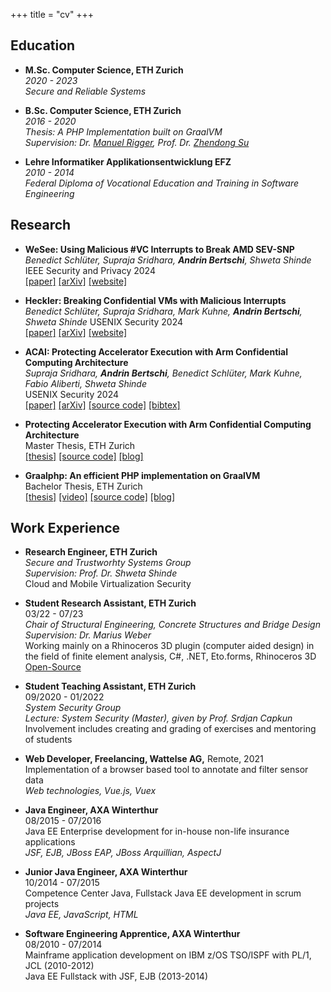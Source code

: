 +++
title = "cv"
+++

## Education
- **M.Sc. Computer Science, ETH Zurich**   
_2020 - 2023_    
_Secure and Reliable Systems_  

- **B.Sc. Computer Science, ETH Zurich**   
_2016 - 2020_      
_Thesis: A PHP Implementation built on GraalVM_  
_Supervision: Dr. [Manuel Rigger](https://www.manuelrigger.at/), Prof. Dr. [Zhendong Su](https://people.inf.ethz.ch/suz/)_ 

- **Lehre Informatiker Applikationsentwicklung EFZ**    
_2010 - 2014_    
_Federal Diploma of Vocational Education and Training in Software Engineering_

## Research
- __WeSee: Using Malicious #VC Interrupts to Break AMD SEV-SNP__  
*Benedict Schlüter, Supraja Sridhara, **Andrin Bertschi**, Shweta Shinde*  
 IEEE Security and Privacy 2024  
[[paper]](/cv/wesee_oakland24.pdf) [[arXiv]](https://arxiv.org/abs/2404.03526) [[website]](https://ahoi-attacks.github.io/)


- __Heckler: Breaking Confidential VMs with Malicious Interrupts__  
*Benedict Schlüter, Supraja Sridhara, Mark Kuhne, **Andrin Bertschi**, Shweta Shinde*
USENIX Security 2024  
[[paper]](/cv/heckler_usenix24.pdf) [[arXiv]](https://arxiv.org/abs/2404.03387) [[website]](https://ahoi-attacks.github.io/)

- __ACAI: Protecting Accelerator Execution with Arm Confidential Computing Architecture__  
*Supraja Sridhara, **Andrin Bertschi**, Benedict Schlüter, Mark Kuhne, Fabio Aliberti, Shweta Shinde*  
USENIX Security 2024  
[[paper]](/cv/acai_usenix24.pdf) [[arXiv]](https://arxiv.org/abs/2305.15986) [[source code]](https://github.com/sectrs-acai) [[bibtex]](https://dblp.org/rec/journals/corr/abs-2305-15986.html?view=bibtex)

- __Protecting Accelerator Execution with Arm Confidential Computing Architecture__  
Master Thesis, ETH Zurich  
[[thesis]](/blog/2023-cca-trusted-peripherals/eth_mthesis_cca.pdf) [[source code]](https://github.com/sectrs-acai) [[blog]](/blog/2023/cca-trusted-periph/)
- __Graalphp: An efficient PHP implementation on GraalVM__  
Bachelor Thesis, ETH Zurich  
[[thesis]](https://abertschi.ch/default_public/ethz/graalphp/download.php) [[video]](https://www.youtube.com/watch?v=Dzahabn8ojo) [[source code]](https://github.com/abertschi/graalphp) [[blog]](/blog/2020/building-graalphp/)


## Work Experience
- **Research Engineer, ETH Zurich**  
_Secure and Trustworhty Systems Group_  
_Supervision: Prof. Dr. Shweta Shinde_  
Cloud and Mobile Virtualization Security

- **Student Research Assistant, ETH Zurich**  
03/22 - 07/23  
_Chair of Structural Engineering, Concrete Structures and Bridge Design_    
_Supervision: Dr. Marius Weber_  
Working mainly on a Rhinoceros 3D plugin (computer aided design) in the field of finite
element analysis, C#, .NET, Eto.forms, Rhinoceros 3D  
[Open-Source](https://github.com/kfmResearch-NumericsTeam/StrucEng_Library_Plug_in)


- **Student Teaching Assistant, ETH Zurich**  
09/2020 - 01/2022      
_System Security Group_   
_Lecture: System Security (Master), given by Prof. Srdjan Capkun_  
Involvement includes creating and grading of exercises and mentoring of students

- **Web Developer, Freelancing, Wattelse AG,** Remote, 2021  
Implementation of a browser based tool to annotate and filter sensor data     
_Web technologies, Vue.js, Vuex_

- **Java Engineer, AXA Winterthur**  
08/2015 - 07/2016    
Java EE Enterprise development for in-house non-life insurance applications  
_JSF, EJB, JBoss EAP, JBoss Arquillian, AspectJ_

- **Junior Java Engineer, AXA Winterthur**  
10/2014 - 07/2015    
Competence Center Java, Fullstack Java EE development in scrum projects  
_Java EE, JavaScript, HTML_


- **Software Engineering Apprentice, AXA Winterthur**  
08/2010 - 07/2014  
Mainframe application development on IBM z/OS TSO/ISPF with PL/1, JCL (2010-2012)     
Java EE Fullstack with JSF, EJB (2013-2014)  

[comment]: <> (_PL/1, JCL, DB2, Java EE_)
